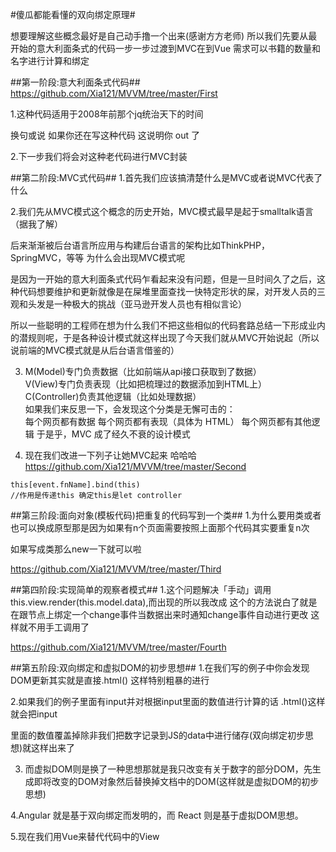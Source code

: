 #傻瓜都能看懂的双向绑定原理#

想要理解这些概念最好是自己动手撸一个出来(感谢方方老师)
所以我们先要从最开始的意大利面条式的代码一步一步过渡到MVC在到Vue
需求可以书籍的数量和名字进行计算和绑定

##第一阶段:意大利面条式代码##
https://github.com/Xia121/MVVM/tree/master/First  

1.这种代码适用于2008年前那个jq统治天下的时间  

换句或说 如果你还在写这种代码 这说明你 out 了

2.下一步我们将会对这种老代码进行MVC封装

##第二阶段:MVC式代码##
1.首先我们应该搞清楚什么是MVC或者说MVC代表了什么

2.我们先从MVC模式这个概念的历史开始，MVC模式最早是起于smalltalk语言（据我了解）

后来渐渐被后台语言所应用与构建后台语言的架构比如ThinkPHP，SpringMVC，等等 为什么会出现MVC模式呢

是因为一开始的意大利面条式代码乍看起来没有问题，但是一旦时间久了之后，这种代码想要维护和更新就像是在屎堆里面查找一快特定形状的屎，对开发人员的三观和头发是一种极大的挑战（亚马逊开发人员也有相似言论）  

所以一些聪明的工程师在想为什么我们不把这些相似的代码套路总结一下形成业内的潜规则呢，于是各种设计模式就这样出现了今天我们就从MVC开始说起（所以说前端的MVC模式就是从后台语言借鉴的）

3. M(Model)专门负责数据（比如前端从api接口获取到了数据）  
   V(View)专门负责表现（比如把梳理过的数据添加到HTML上）  
   C(Controller)负责其他逻辑（比如处理数据）  
   如果我们来反思一下，会发现这个分类是无懈可击的：  
   每个网页都有数据
   每个网页都有表现（具体为 HTML）
   每个网页都有其他逻辑
   于是乎，MVC 成了经久不衰的设计模式  
   
4. 现在我们改进一下列子让她MVC起来 哈哈哈
https://github.com/Xia121/MVVM/tree/master/Second
```angular2html
this[event.fnName].bind(this)
//作用是传递this 确定this是let controller
```


##第三阶段:面向对象(模板代码)把重复的代码写到一个类##
1.为什么要用类或者也可以换成原型那是因为如果有n个页面需要按照上面那个代码其实要重复n次

如果写成类那么new一下就可以啦

https://github.com/Xia121/MVVM/tree/master/Third
    
##第四阶段:实现简单的观察者模式##
1.这个问题解决「手动」调用 this.view.render(this.model.data),而出现的所以我改成
这个的方法说白了就是在跟节点上绑定一个change事件当数据出来时通知change事件自动进行更改
这样就不用手工调用了

https://github.com/Xia121/MVVM/tree/master/Fourth

##第五阶段:双向绑定和虚拟DOM的初步思想##
1.在我们写的例子中你会发现DOM更新其实就是直接.html() 这样特别粗暴的进行  

2.如果我们的例子里面有input并对根据input里面的数值进行计算的话 .html()这样就会把input

里面的数值覆盖掉除非我们把数字记录到JS的data中进行储存(双向绑定初步思想)就这样出来了

3. 而虚拟DOM则是换了一种思想那就是我只改变有关于数字的部分DOM，先生成即将改变的DOM对象然后替换掉文档中的DOM(这样就是虚拟DOM的初步思想)

4.Angular 就是基于双向绑定而发明的，而 React 则是基于虚拟DOM思想。

5.现在我们用Vue来替代代码中的View


